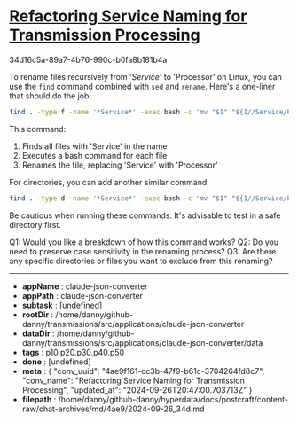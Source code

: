 # [Refactoring Service Naming for Transmission Processing](https://claude.ai/chat/4ae9f161-cc3b-47f9-b61c-3704264fd8c7)

34d16c5a-89a7-4b76-990c-b0fa8b181b4a

 To rename files recursively from '*Service*' to 'Processor' on Linux, you can use the `find` command combined with `sed` and `rename`. Here's a one-liner that should do the job:

```bash
find . -type f -name '*Service*' -exec bash -c 'mv "$1" "${1//Service/Processor}"' _ {} \;
```

This command:
1. Finds all files with 'Service' in the name
2. Executes a bash command for each file
3. Renames the file, replacing 'Service' with 'Processor'

For directories, you can add another similar command:

```bash
find . -type d -name '*Service*' -exec bash -c 'mv "$1" "${1//Service/Processor}"' _ {} \;
```

Be cautious when running these commands. It's advisable to test in a safe directory first.

Q1: Would you like a breakdown of how this command works?
Q2: Do you need to preserve case sensitivity in the renaming process?
Q3: Are there any specific directories or files you want to exclude from this renaming?

---

* **appName** : claude-json-converter
* **appPath** : claude-json-converter
* **subtask** : [undefined]
* **rootDir** : /home/danny/github-danny/transmissions/src/applications/claude-json-converter
* **dataDir** : /home/danny/github-danny/transmissions/src/applications/claude-json-converter/data
* **tags** : p10.p20.p30.p40.p50
* **done** : [undefined]
* **meta** : {
  "conv_uuid": "4ae9f161-cc3b-47f9-b61c-3704264fd8c7",
  "conv_name": "Refactoring Service Naming for Transmission Processing",
  "updated_at": "2024-09-26T20:47:00.703713Z"
}
* **filepath** : /home/danny/github-danny/hyperdata/docs/postcraft/content-raw/chat-archives/md/4ae9/2024-09-26_34d.md